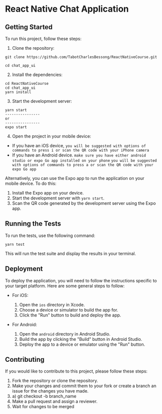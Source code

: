 

# React Native Chat Application 

## Getting Started

To run this project, follow these steps:

1. Clone the repository:

```
git clone https://github.com/TabotCharlesBessong/ReactNativeCourse.git
```

```
cd chat_app_ui
```


2. Install the dependencies:

```
cd ReactNativeCourse
cd chat_app_ui
yarn install
```

3. Start the development server:

```
yarn start
----------------
or
----------------
expo start
```

4. Open the project in your mobile device:


- If you have an iOS device, 
`you will be suggested with options of commands to press i or scan the QR code with your iPhone camera`
- If you have an Android device.
`make sure you have either android studio or expo Go app installed on your phone`
`you will be suggested with options of commands to press a or scan the QR code with your expo Go app`

Alternatively, you can use the Expo app to run the application on your mobile device. To do this:

1. Install the Expo app on your device.
2. Start the development server with `yarn start`.
3. Scan the QR code generated by the development server using the Expo app.

## Running the Tests

To run the tests, use the following command:

```
yarn test
```

This will run the test suite and display the results in your terminal.

## Deployment

To deploy the application, you will need to follow the instructions specific to your target platform. Here are some general steps to follow:

- For iOS:
  1. Open the `ios` directory in Xcode.
  2. Choose a device or simulator to build the app for.
  3. Click the "Run" button to build and deploy the app.

- For Android:
  1. Open the `android` directory in Android Studio.
  2. Build the app by clicking the "Build" button in Android Studio.
  3. Deploy the app to a device or emulator using the "Run" button.

## Contributing

If you would like to contribute to this project, please follow these steps:

1. Fork the repository or clone the repository.
2. Make your changes and commit them to your fork or create a branch an issue for the changes you have made.
2. a) git checkout -b branch_name
3. Make a pull request and assign a reviewer.
4. Wait for changes to be merged
